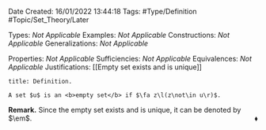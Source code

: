 <div class="topSpace"></div>

Date Created: 16/01/2022 13:44:18
Tags: #Type/Definition #Topic/Set_Theory/Later

Types: <i>Not Applicable</i>
Examples: <i>Not Applicable</i> 
Constructions: <i>Not Applicable</i>
Generalizations: <i>Not Applicable</i>

Properties: <i>Not Applicable</i>
Sufficiencies: <i>Not Applicable</i>
Equivalences: <i>Not Applicable</i>
Justifications: [[Empty set exists and is unique]]

``` ad-Definition
title: Definition.

A set $u$ is an <b>empty set</b> if $\fa z\l(z\not\in u\r)$.

```

<b>Remark.</b> Since the empty set exists and is unique, it can be denoted by $\em$.<span style="float:right;">$\blacklozenge$</span>
